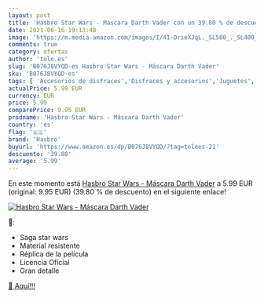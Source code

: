 ```yaml
---
layout: post
title: 'Hasbro Star Wars - Máscara Darth Vader con un 39.80 % de descuento'
date: 2021-06-16 19:13:48
image: 'https://m.media-amazon.com/images/I/41-DrieXJqL._SL500_._SL400_.jpg'
comments: true
category: ofertas
author: 'tole.es'
slug: 'B076J8VYQD-es Hasbro Star Wars - Máscara Darth Vader'
sku: 'B076J8VYQD-es'
tags: [ 'Accesorios de disfraces','Disfraces y accesorios','Juguetes','Juguetes y juegos','Máscaras para adultos','hasbro', ]
actualPrice: 5.99 EUR
currency: EUR
price: 5.99
comparePrice: 9.95 EUR
prodname: 'Hasbro Star Wars - Máscara Darth Vader'
country: 'es'
flag: '🇪🇸'
brand: 'Hasbro'
buyurl: 'https://www.amazon.es/dp/B076J8VYQD/?tag=tolees-21'
descuento: '39.80'
average: '5.99'
---
```


En este momento está [Hasbro Star Wars - Máscara Darth Vader](https://www.amazon.es/dp/B076J8VYQD/?tag=tolees-21) a 5.99 EUR (original: 9.95 EUR) (39.80 %  de descuento) en el siguiente enlace!

[![Hasbro Star Wars - Máscara Darth Vader](https://m.media-amazon.com/images/I/41-DrieXJqL._SL500_._SL400_.jpg)](https://www.amazon.es/dp/B076J8VYQD/?tag=tolees-21)

🔎:

- Saga star wars
- Material resistente
- Réplica de la película
- Licencia Oficial
- Gran detalle

[🛒 Aquí!!!](https://www.amazon.es/dp/B076J8VYQD/?tag=tolees-21)
